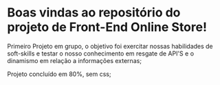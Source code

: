 # Boas vindas ao repositório do projeto de Front-End Online Store!

Primeiro Projeto em grupo, o objetivo foi exercitar nossas habilidades de soft-skills
e testar o nosso conhecimento em resgate de API'S e o dinamismo em relação
a informações externas;

Projeto concluído em 80%, sem css;
